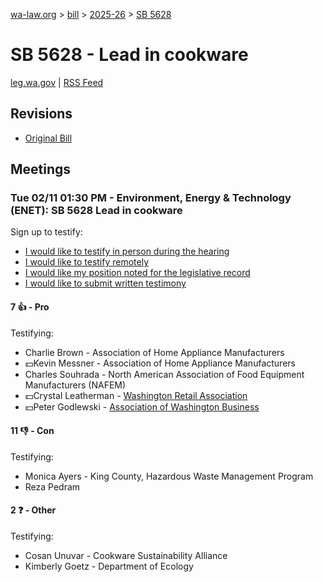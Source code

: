 [wa-law.org](/) > [bill](/bill/) > [2025-26](/bill/2025-26/) > [SB 5628](/bill/2025-26/sb/5628/)

# SB 5628 - Lead in cookware
[leg.wa.gov](https://app.leg.wa.gov/billsummary?BillNumber=5628&Year=2025&Initiative=false) | [RSS Feed](./rss.xml)

## Revisions
* [Original Bill](1/)

## Meetings
### Tue 02/11 01:30 PM - Environment, Energy & Technology (ENET): SB 5628 Lead in cookware
Sign up to testify:
* [I would like to testify in person during the hearing](https://app.leg.wa.gov/csi/Testifier/Add?chamber=House&mId=32715&aId=163202&caId=25680&tId=1)
* [I would like to testify remotely](https://app.leg.wa.gov/csi/Testifier/Add?chamber=House&mId=32715&aId=163202&caId=25680&tId=2)
* [I would like my position noted for the legislative record](https://app.leg.wa.gov/csi/Testifier/Add?chamber=House&mId=32715&aId=163202&caId=25680&tId=3)
* [I would like to submit written testimony](https://app.leg.wa.gov/csi/Testifier/Add?chamber=House&mId=32715&aId=163202&caId=25680&tId=4)

#### 7 👍 - Pro
Testifying:
* Charlie Brown - Association of Home Appliance Manufacturers
* 💵Kevin Messner - Association of Home Appliance Manufacturers
* Charles Souhrada - North American Association of Food Equipment Manufacturers (NAFEM)
* 💵Crystal Leatherman - [Washington Retail Association](/org/washington_retail_association/)
* 💵Peter Godlewski - [Association of Washington Business](/org/association_of_washington_business/)

#### 11 👎 - Con
Testifying:
* Monica Ayers - King County, Hazardous Waste Management Program
* Reza Pedram

#### 2 ❓ - Other
Testifying:
* Cosan Unuvar - Cookware Sustainability Alliance
* Kimberly Goetz - Department of Ecology
